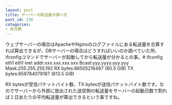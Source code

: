 ```yaml
---
layout: post
title: サーバーの転送量の調べ方
post_id: 230
categories: 
- 未分類
---
```


ウェブサーバーの場合はApacheやNginxのログファイルにある転送量を合算すれば算出できるが、DBサーバーの場合はどうすればいいのか調べていた所、ifconfigコマンドでサーバーが起動してから転送量が分かるとの事。# ifconfig eth1
eth1      inet addr:xxx.xxx.xxx.xxx  Bcast:yyy.yyyy.yyy.yyy  Mask:255.255.255.192
          RX bytes:86505216487 (80.5 GiB)  TX bytes:658784079187 (613.5 GiB)

RX bytesが受信パケットバイト数、TX bytesが送信パケットバイト数です。なのでサーバーから外部に放出された送信側の転送量をサーバーの起動日数で割れば１日あたりの平均転送量が算出できるという事ですね。